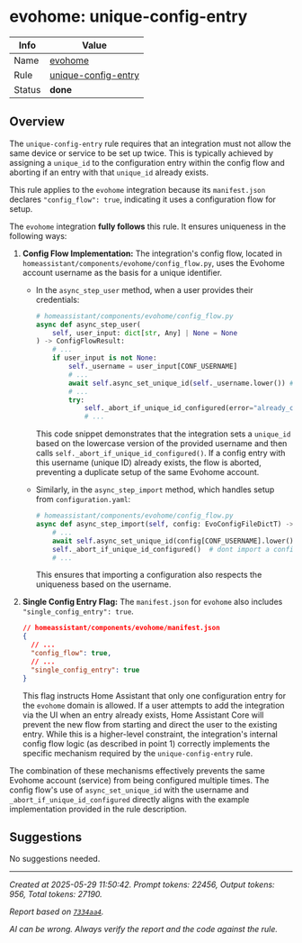 # evohome: unique-config-entry

| Info   | Value                                                                    |
|--------|--------------------------------------------------------------------------|
| Name   | [evohome](https://www.home-assistant.io/integrations/evohome/) |
| Rule   | [unique-config-entry](https://developers.home-assistant.io/docs/core/integration-quality-scale/rules/unique-config-entry)                                                     |
| Status | **done**                                                                 |

## Overview

The `unique-config-entry` rule requires that an integration must not allow the same device or service to be set up twice. This is typically achieved by assigning a `unique_id` to the configuration entry within the config flow and aborting if an entry with that `unique_id` already exists.

This rule applies to the `evohome` integration because its `manifest.json` declares `"config_flow": true`, indicating it uses a configuration flow for setup.

The `evohome` integration **fully follows** this rule. It ensures uniqueness in the following ways:

1.  **Config Flow Implementation:**
    The integration's config flow, located in `homeassistant/components/evohome/config_flow.py`, uses the Evohome account username as the basis for a unique identifier.
    *   In the `async_step_user` method, when a user provides their credentials:
        ```python
        # homeassistant/components/evohome/config_flow.py
        async def async_step_user(
            self, user_input: dict[str, Any] | None = None
        ) -> ConfigFlowResult:
            # ...
            if user_input is not None:
                self._username = user_input[CONF_USERNAME]
                # ...
                await self.async_set_unique_id(self._username.lower()) # Sets unique_id based on username
                # ...
                try:
                    self._abort_if_unique_id_configured(error="already_configured_account") # Aborts if this unique_id already exists
                    # ...
        ```
        This code snippet demonstrates that the integration sets a `unique_id` based on the lowercase version of the provided username and then calls `self._abort_if_unique_id_configured()`. If a config entry with this username (unique ID) already exists, the flow is aborted, preventing a duplicate setup of the same Evohome account.

    *   Similarly, in the `async_step_import` method, which handles setup from `configuration.yaml`:
        ```python
        # homeassistant/components/evohome/config_flow.py
        async def async_step_import(self, config: EvoConfigFileDictT) -> ConfigFlowResult:
            # ...
            await self.async_set_unique_id(config[CONF_USERNAME].lower())
            self._abort_if_unique_id_configured()  # dont import a config if already exists
            # ...
        ```
        This ensures that importing a configuration also respects the uniqueness based on the username.

2.  **Single Config Entry Flag:**
    The `manifest.json` for `evohome` also includes `"single_config_entry": true`.
    ```json
    // homeassistant/components/evohome/manifest.json
    {
      // ...
      "config_flow": true,
      // ...
      "single_config_entry": true
    }
    ```
    This flag instructs Home Assistant that only one configuration entry for the `evohome` domain is allowed. If a user attempts to add the integration via the UI when an entry already exists, Home Assistant Core will prevent the new flow from starting and direct the user to the existing entry. While this is a higher-level constraint, the integration's internal config flow logic (as described in point 1) correctly implements the specific mechanism required by the `unique-config-entry` rule.

The combination of these mechanisms effectively prevents the same Evohome account (service) from being configured multiple times. The config flow's use of `async_set_unique_id` with the username and `_abort_if_unique_id_configured` directly aligns with the example implementation provided in the rule description.

## Suggestions

No suggestions needed.

---

_Created at 2025-05-29 11:50:42. Prompt tokens: 22456, Output tokens: 956, Total tokens: 27190._

_Report based on [`7334aa4`](https://github.com/home-assistant/core/tree/7334aa48f1e12289b3236f0b424a0fc16f5c2b6e)._

_AI can be wrong. Always verify the report and the code against the rule._
